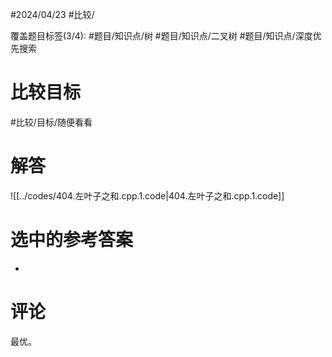 #2024/04/23 #比较/

覆盖题目标签(3/4):  #题目/知识点/树 #题目/知识点/二叉树 #题目/知识点/深度优先搜索

# 比较目标

#比较/目标/随便看看

# 解答

![[../codes/404.左叶子之和.cpp.1.code|404.左叶子之和.cpp.1.code]]

# 选中的参考答案

-

# 评论

最优。